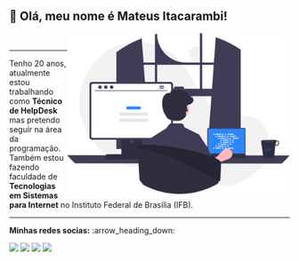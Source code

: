 ## :speech_balloon: Olá, meu nome é Mateus Itacarambi!

<img src="https://github.com/Mateus-Itacarambi/mateus-itacarambi/blob/main/programming.svg" min-width="500px" max-width="500px" width="400px" align="right" alt="Computador iuriCode">

<br>

---

<p align="left">Tenho 20 anos, atualmente estou trabalhando como <strong>Técnico de HelpDesk</strong> mas pretendo seguir na área da programação. Também estou fazendo faculdade de <strong>Tecnologias em Sistemas para Internet</strong> no Instituto Federal de Brasília (IFB).</p>

---

<p><strong>Minhas redes socias:</strong> :arrow_heading_down:</p>

<p align="left">
  <a href="mateusdesouzaitacarambi@gmail.com" alt="Gmail">
  <img src="https://img.shields.io/badge/-Gmail-FF0000?style=flat-square&labelColor=FF0000&logo=gmail&logoColor=white&link=LINK-DO-SEU-EMAIL" /></a>

  <a href="https://www.linkedin.com/in/mateus-de-souza-itacarambi-3403ba1a0" alt="Linkedin">
  <img src="https://img.shields.io/badge/-Linkedin-0e76a8?style=flat-square&logo=Linkedin&logoColor=white&link=LINK-DO-SEU-LINKEDIN" /></a>

  <a href="+55 (61) 99917-8932" alt="WhatsApp">
  <img src="https://img.shields.io/badge/-WhatsApp-25d366?style=flat-square&labelColor=25d366&logo=whatsapp&logoColor=white&link=API-DO-SEU-WHATSAPP"/></a>

  <a href="https://www.instagram.com/_itacarambi_/" alt="Instagram">
  <img src="https://img.shields.io/badge/-Instagram-DF0174?style=flat-square&labelColor=DF0174&logo=instagram&logoColor=white&link=LINK-DO-SEU-INSTAGRAM"/></a>
</p>  
